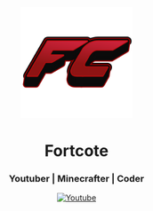 <div id="header" align="center">
  <img src="IMG/1.png" width="200"/>
</div>
<center>
  <h1>Fortcote</h1>
  <h3>Youtuber | Minecrafter | Coder</h3>
  <div id="badges">
  <a href="https://www.youtube.com/c/Fortcote">
    <img src="https://img.shields.io/badge/YouTube-red?style=for-the-badge&logo=youtube&logoColor=white" alt="Youtube"/>
  </a>
  </div>
</center>

